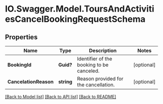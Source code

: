 # IO.Swagger.Model.ToursAndActivitiesCancelBookingRequestSchema
## Properties

Name | Type | Description | Notes
------------ | ------------- | ------------- | -------------
**BookingId** | **Guid?** | Identifier of the booking to be canceled. | [optional] 
**CancelationReason** | **string** | Reason provided for the cancellation. | [optional] 

[[Back to Model list]](../README.md#documentation-for-models) [[Back to API list]](../README.md#documentation-for-api-endpoints) [[Back to README]](../README.md)

